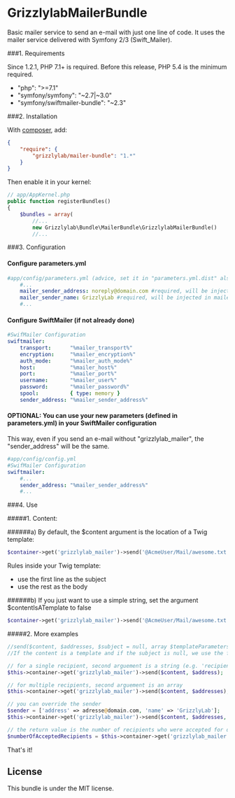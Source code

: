 GrizzlylabMailerBundle
======================

Basic mailer service to send an e-mail with just one line of code.
It uses the mailer service delivered with Symfony 2/3 (Swift_Mailer).

###1. Requirements

Since 1.2.1, PHP 7.1+ is required.
Before this release, PHP 5.4 is the minimum required.
   * "php": ">=7.1"
   * "symfony/symfony": "~2.7|~3.0"
   * "symfony/swiftmailer-bundle": "~2.3"

###2. Installation

With [composer](http://packagist.org), add:
```json
{
    "require": {
        "grizzlylab/mailer-bundle": "1.*"
    }
}
```

Then enable it in your kernel:
```php
// app/AppKernel.php
public function registerBundles()
{
    $bundles = array(
        //...
        new Grizzlylab\Bundle\MailerBundle\GrizzlylabMailerBundle()
        //...
```

###3. Configuration

#### Configure parameters.yml
```yaml
#app/config/parameters.yml (advice, set it in "parameters.yml.dist" also)
    #...
    mailer_sender_address: noreply@domain.com #required, will be injected in mailer service
    mailer_sender_name: GrizzlyLab #required, will be injected in mailer service
    #...
```

#### Configure SwiftMailer (if not already done)
```yaml
#SwifMailer Configuration
swiftmailer:
    transport:      "%mailer_transport%"
    encryption:     "%mailer_encryption%"
    auth_mode:      "%mailer_auth_mode%"
    host:           "%mailer_host%"
    port:           "%mailer_port%"
    username:       "%mailer_user%"
    password:       "%mailer_password%"
    spool:          { type: memory }
    sender_address: "%mailer_sender_address%"
```
#### OPTIONAL: You can use your new parameters (defined in parameters.yml) in your SwiftMailer configuration
This way, even if you send an e-mail without "grizzlylab_mailer", the "sender_address" will be the same.
```yaml
#app/config/config.yml
#SwifMailer Configuration
swiftmailer:
    #...
    sender_address: "%mailer_sender_address%"
    #...
```

###4. Use

#####1. Content:

######a) By default, the $content argument is the location of a Twig template: 
```php
$container->get('grizzlylab_mailer')->send('@AcmeUser/Mail/awesome.txt.twig', $emails);
```
Rules inside your Twig template:
   * use the first line as the subject
   * use the rest as the body

######b) If you just want to use a simple string, set the argument $contentIsATemplate to false
```php
$container->get('grizzlylab_mailer')->send('@AcmeUser/Mail/awesome.txt.twig', $emails, null, [], false);
```

#####2. More examples
```php
//send($content, $addresses, $subject = null, array $templateParameters = [], $contentIsATemplate = true, array $sender = null)
//If the content is a template and if the subject is null, we use the first line of the template as the subject && the rest as the body

// for a single recipient, second arguement is a string (e.g. 'recipient@domain.com')
$this->container->get('grizzlylab_mailer')->send($content, $address);

// for multiple recipients, second arguement is an array
$this->container->get('grizzlylab_mailer')->send($content, $addresses);

// you can override the sender 
$sender = ['address' => adresse@domain.com, 'name' => 'GrizzlyLab'];
$this->container->get('grizzlylab_mailer')->send($content, $addresses, $sender);

// the return value is the number of recipients who were accepted for delivery
$numberOfAcceptedRecipients = $this->container->get('grizzlylab_mailer')->send($content, $addresses, $sender);
```

That's it!

License
-------
This bundle is under the MIT license.
